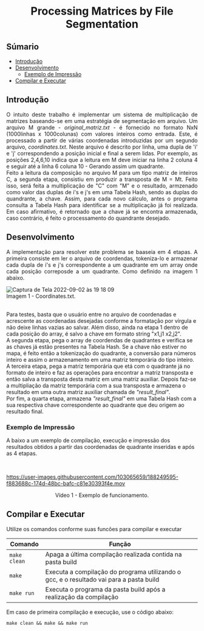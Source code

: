 <h1 align = "center">Processing Matrices by File Segmentation</h1>

<h2>Súmario</h2>

* [Introdução](#introduction)
* [Desenvolvimento](#Desenvolvimento)
  * [Exemplo de Impressão](#example)
* [Compilar e Executar](#compile)

<div id="introduction">
  
  <h2>Introdução</h2>
  
  <p align="justify">
  O intuito deste trabalho é implementar um sistema de multiplicação de matrizes baseando-se em uma estratégia de segmentação em arquivo. Um arquivo M grande - <i>original_matriz.txt</i> - é fornecido no formato NxN (1000linhas x 1000colunas) com valores inteiros como entrada. Este, é processado a partir de várias coordenadas introduzidas por um segundo arquivo, <i>coordinates.txt</i>. Neste arquivo é descrito por linha, uma dupla de 'i' e 'j' correspondendo a posição inicial e final a serem lidas. Por exemplo, as posições 2,4,6,10 indica que a leitura em M deve iniciar na linha 2 coluna 4 e seguir até a linha 6 coluna 10 - Gerando assim um quadrante.<br> 
  Feito a leitura da composição no arquivo M para um tipo matriz de inteiros C, a segunda etapa, consistiu em produzir a transposta de M = Mt. Feito isso, será feita a multiplicação de "C" com "M" e o resultado, armzenado como valor das duplas de i's e j's em uma Tabela Hash, sendo as duplas do quandrante, a chave. Assim, para cada novo cálculo, antes o programa consulta a Tabela Hash para identificar se a multiplicação já foi realizada. Em caso afirmativo, é retornado que a chave já se encontra armazenada, caso contrário, é feito o processamento do quandrante desejado.
      </p>
</div>

<div id="Desenvolvimento">
  
   <h2>Desenvolvimento</h2>
     
<p align="justify"> 
     A implementação para resolver este problema se baaseia em 4 etapas. A primeira consiste em ler o arquivo de coordendas, tokeniza-lo e armazenar cada dupla de i's e j's correspondente a um quadrante em um array onde cada posição correposde a um quadrante. Como definido na imagem 1 abaixo.
</p>
  
  ![Captura de Tela 2022-09-02 às 19 18 09](https://user-images.githubusercontent.com/103065659/188248532-74c34458-c04c-4d72-81cf-cb1bf05b66cd.png)<br>
  Imagem 1 - Coordinates.txt.<br><br>
  
<p align="justify">
 
 Para testes, basta que o usuário entre no arquivo de coordenadas e acrescente as coordenadas desejadas conforme a formatação por vírgula e não deixe linhas vazias ao salvar. Além disso, ainda na etapa 1 dentro de cada posição do array, é salvo a chave em formato string "x1,j1 x2,j2".<br>
  A segunda etapa, pega o array de coordendas de quadrantes e verifica se as chaves já estão presentes na Tabela Hash. Se a chave não estiver no mapa, é feito então a tokenização do quadrante, a conversão para números inteiro e assim o armazenamento em uma matriz temporária do tipo inteiro.<br>
  A terceira etapa, pega a matriz temporária que etá com o quadrante já no formato de inteiro e faz as operações para encontrar a matriz transposta e então salva a transposta desta matriz em uma matriz auxiliar. Depois faz-se a multipliação da matriz temporária com a sua transposta e armazena o resultado em uma outra matriz auxiliar chamada de <i>"result_final"</i>.<br>
  Por fim, a quarta etapa, armazena <i>"result_final"</i> em uma Tabela Hash com a sua respectiva chave correspondente ao quadrante que deu origem ao resultado final.
 
 </p>
  
  <div id="example">
  
  <h3> Exemplo de Impressão </h4>
</p align="justify">
A baixo a um exemplo de compilação, execução e impressão dos resultados obtidos a partir das coordenadas de quadrante inseridas e após as 4 etapas.
</p><br>

https://user-images.githubusercontent.com/103065659/188249595-f883688c-174d-48bc-bafc-c81e30393f4e.mov
<p align="center">
Vídeo 1 - Exemplo de funcionamento.
</p>

  </div>
</div>

<h2 id="compile"> Compilar e Executar</h2>

Utilize os comandos conforme suas funcões para compilar e executar

| Comando                |  Função                                                                                           |                     
| -----------------------| ------------------------------------------------------------------------------------------------- |
|  `make clean`          | Apaga a última compilação realizada contida na pasta build                                        |
|  `make`                | Executa a compilação do programa utilizando o gcc, e o resultado vai para a pasta build           |
|  `make run`            | Executa o programa da pasta build após a realização da compilação                                 |

Em caso de primeira compilação e execução, use o código abaixo:

````
make clean && make && make run
````

